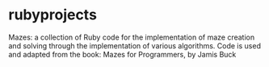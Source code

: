 # rubyprojects

Mazes: a collection of Ruby code for the implementation of maze creation and solving through the implementation of various algorithms. Code is used and adapted from the book: Mazes for Programmers, by Jamis Buck
